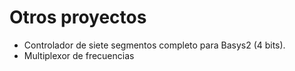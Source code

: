 Otros proyectos
=====

* Controlador de siete segmentos completo para Basys2 (4 bits).
* Multiplexor de frecuencias